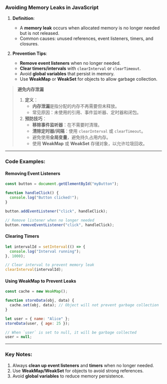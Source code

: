 ### Avoiding Memory Leaks in JavaScript

<audio src="C:\Users\10691\Downloads\1.  Definition. (3).mp3"></audio>

1. **Definition**:  
   - A **memory leak** occurs when allocated memory is no longer needed but is not released.  
   - Common causes: unused references, event listeners, timers, and closures.

2. **Prevention Tips**:  
   - **Remove event listeners** when no longer needed.  
   - **Clear timers/intervals** with `clearInterval` or `clearTimeout`.  
   - Avoid **global variables** that persist in memory.  
   - Use **WeakMap** or **WeakSet** for objects to allow garbage collection.

> **避免内存泄漏**  
>
> <audio src="C:\Users\10691\Downloads\定义：  内存泄漏是指分配的内.mp3"></audio>
>
> 1. **定义**：  
>    - **内存泄漏**是指分配的内存不再需要但未释放。  
>    - 常见原因：未使用的引用、事件监听器、定时器和闭包。  
> 2. **预防技巧**：  
>    - **移除事件监听器**：在不需要时清理。  
>    - **清除定时器/间隔**：使用 `clearInterval` 或 `clearTimeout`。  
>    - 避免使用**全局变量**，避免持久占用内存。  
>    - 使用 **WeakMap** 或 **WeakSet** 存储对象，以允许垃圾回收。

---

### Code Examples:

#### **Removing Event Listeners**
```javascript
const button = document.getElementById("myButton");

function handleClick() {
  console.log("Button clicked!");
}

button.addEventListener("click", handleClick);

// Remove listener when no longer needed
button.removeEventListener("click", handleClick);
```

#### **Clearing Timers**
```javascript
let intervalId = setInterval(() => {
  console.log("Interval running");
}, 1000);

// Clear interval to prevent memory leak
clearInterval(intervalId);
```

#### **Using WeakMap to Prevent Leaks**
```javascript
const cache = new WeakMap();

function storeData(obj, data) {
  cache.set(obj, data); // Object will not prevent garbage collection
}

let user = { name: "Alice" };
storeData(user, { age: 25 });

// When `user` is set to null, it will be garbage collected
user = null;
```

---

### Key Notes:
1. Always **clean up event listeners** and **timers** when no longer needed.  
2. Use **WeakMap/WeakSet** for objects to avoid strong references.  
3. Avoid **global variables** to reduce memory persistence.